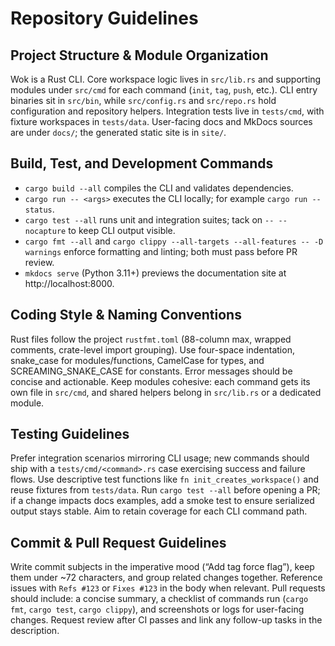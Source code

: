 # Repository Guidelines

## Project Structure & Module Organization
Wok is a Rust CLI. Core workspace logic lives in `src/lib.rs` and supporting modules under `src/cmd` for each command (`init`, `tag`, `push`, etc.). CLI entry binaries sit in `src/bin`, while `src/config.rs` and `src/repo.rs` hold configuration and repository helpers. Integration tests live in `tests/cmd`, with fixture workspaces in `tests/data`. User-facing docs and MkDocs sources are under `docs/`; the generated static site is in `site/`.

## Build, Test, and Development Commands
- `cargo build --all` compiles the CLI and validates dependencies.
- `cargo run -- <args>` executes the CLI locally; for example `cargo run -- status`.
- `cargo test --all` runs unit and integration suites; tack on `-- --nocapture` to keep CLI output visible.
- `cargo fmt --all` and `cargo clippy --all-targets --all-features -- -D warnings` enforce formatting and linting; both must pass before PR review.
- `mkdocs serve` (Python 3.11+) previews the documentation site at http://localhost:8000.

## Coding Style & Naming Conventions
Rust files follow the project `rustfmt.toml` (88-column max, wrapped comments, crate-level import grouping). Use four-space indentation, snake_case for modules/functions, CamelCase for types, and SCREAMING_SNAKE_CASE for constants. Error messages should be concise and actionable. Keep modules cohesive: each command gets its own file in `src/cmd`, and shared helpers belong in `src/lib.rs` or a dedicated module.

## Testing Guidelines
Prefer integration scenarios mirroring CLI usage; new commands should ship with a `tests/cmd/<command>.rs` case exercising success and failure flows. Use descriptive test functions like `fn init_creates_workspace()` and reuse fixtures from `tests/data`. Run `cargo test --all` before opening a PR; if a change impacts docs examples, add a smoke test to ensure serialized output stays stable. Aim to retain coverage for each CLI command path.

## Commit & Pull Request Guidelines
Write commit subjects in the imperative mood (“Add tag force flag”), keep them under ~72 characters, and group related changes together. Reference issues with `Refs #123` or `Fixes #123` in the body when relevant. Pull requests should include: a concise summary, a checklist of commands run (`cargo fmt`, `cargo test`, `cargo clippy`), and screenshots or logs for user-facing changes. Request review after CI passes and link any follow-up tasks in the description.

